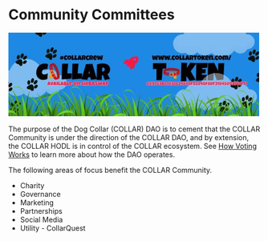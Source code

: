# Community Committees

![](../../.gitbook/assets/1080x360.jpg)



The purpose of the Dog Collar (COLLAR) DAO is to cement that the COLLAR Community is under the direction of the COLLAR DAO, and by extension, the COLLAR HODL is in control of the COLLAR ecosystem.  See [How Voting Works](how-voting-works.md) to learn more about how the DAO operates.

The following areas of focus benefit the COLLAR Community.

* Charity
* Governance
* Marketing
* Partnerships
* Social Media
* Utility - CollarQuest
